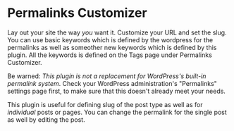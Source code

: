 # Permalinks Customizer

Lay out your site the way *you* want it. Customize your URL and set the slug. You can use basic keywords which is defined by the wordpress for the permalinks as well as someother new keywords which is defined by this plugin. All the keywords is defined on the Tags page under Permalinks Customizer.

Be warned: *This plugin is not a replacement for WordPress's built-in permalink system*. Check your WordPress administration's "Permalinks" settings page first, to make sure that this doesn't already meet your needs.

This plugin is useful for defining slug of the post type as well as for *individual* posts or pages. You can change the permalink for the single post as well by editing the post.

